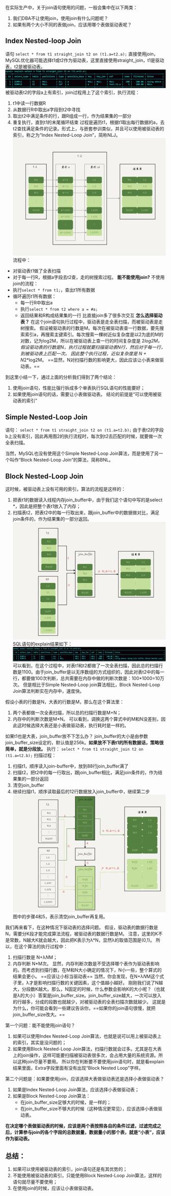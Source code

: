 在实际生产中，关于join语句使用的问题，一般会集中在以下两类：
1. 我们DBA不让使用join，使用join有什么问题呢？
2. 如果有两个大小不同的表做join，应该用哪个表做驱动表呢？

## Index Nested-loop Join
语句
`select * from t1 straight_join t2 on (t1.a=t2.a);`
直接使用join，MySQL优化器可能选择t1或t2作为驱动表，这里直接使用straight_join，t1是驱动表，t2是被驱动表。
![](MySQL/attachments/608c5fb693a727f2263ef12d1317f3c2_MD5.jpeg)
被驱动表t2的字段a上有索引，join过程用上了这个索引，执行流程：
1. t1中读一行数据R
2. 从数据行R中取出a字段到t2中寻找
3. 取出t2中满足条件的行，跟R组成一行，作为结果集的一部分
4. 重复执行，直到t1的末尾循环结束
过程是遍历t1，根据t1取出每行数据的a，去t2查找满足条件的记录。形式上，与嵌套参训类似，并且可以使用被驱动表的索引，称之为“Index Nested-Loop Join”，简称NLJ。
![](MySQL/attachments/900a3c53b5524ae9fe413041129b533d_MD5.jpeg)
流程中：
- 对驱动表t1做了全表扫描
- 对于每一行R，根据a字段去t2查，走的树搜索过程。
**能不能使用join?**
不使用join的流程：
- 执行`select * from t1;`，查出t1所有数据
- 循环遍历t1所有数据：
	- 每一行R中取出a
	- 执行`select * from t2 where a = #a;`
	- 返回结果和R构成结果集的一行
比直接join多了很多次交互
**怎么选择驱动表？**
在这个join语句执行过程中，驱动表是走全表扫描，而被驱动表是走树搜索。
假设被驱动表的行数是M。每次在被驱动表查一行数据，要先搜索索引a，再搜索主键索引。每次搜索一棵树近似复杂度是以2为底的M的对数，记为log2M，所以在被驱动表上查一行的时间复杂度是 2*log2M。
假设驱动表的行数是N，执行过程就要扫描驱动表N行，然后对于每一行，到被驱动表上匹配一次。
因此整个执行过程，近似复杂度是 N + N*2*log2M。
==显然，N对扫描行数的影响更大，因此应该让小表来做驱动表。==

到这里小结一下，通过上面的分析我们得到了两个结论：
1. 使用join语句，性能比强行拆成多个单表执行SQL语句的性能要好；
2. 如果使用join语句的话，需要让小表做驱动表。
结论的前提是“可以使用被驱动表的索引”

## Simple Nested-Loop Join
语句：
`select * from t1 straight_join t2 on (t1.a=t2.b);`
由于表t2的字段b上没有索引，因此再用图2的执行流程时，每次到t2去匹配的时候，就要做一次全表扫描。

当然，MySQL也没有使用这个Simple Nested-Loop Join算法，而是使用了另一个叫作“Block Nested-Loop Join”的算法，简称BNL。

## Block Nested-Loop Join
这时候，被驱动表上没有可用的索引，算法的流程是这样的：
1. 把表t1的数据读入线程内存join_buffer中，由于我们这个语句中写的是select *，因此是把整个表t1放入了内存；
2. 扫描表t2，把表t2中的每一行取出来，跟join_buffer中的数据做对比，满足join条件的，作为结果集的一部分返回。
![](MySQL/attachments/475842be4759939ae20d126374d6ca7d_MD5.jpeg)
SQL语句的explain结果如下：
![](MySQL/attachments/efcf025599fc4843642850bb94913da8_MD5.jpeg)
可以看到，在这个过程中，对表t1和t2都做了一次全表扫描，因此总的扫描行数是1100。由于join_buffer是以无序数组的方式组织的，因此对表t2中的每一行，都要做100次判断，总共需要在内存中做的判断次数是：100\*1000=10万次。
但是相比于Simple Nested-Loop join算法相比，Block Nested-Loop Join算法判断实在内存中，速度快。

假设小表的行数是N，大表的行数是M，那么在这个算法里：
1. 两个表都做一次全表扫描，所以总的扫描行数是M+N；
2. 内存中的判断次数是M\*N。
可以看到，调换这两个算式中的M和N没差别，因此这时候选择大表还是小表做驱动表，执行耗时是一样的。

如果t1也是大表，join_buffer放不下怎么办？
join_buffer的大小是由参数join_buffer_size设定的，默认值是256k。**如果放不下表t1的所有数据话，策略很简单，就是分段放。**
执行：
`select * from t1 straight_join t2 on (t1.a=t2.b);`
扫描过程：
1. 扫描t1，顺序读入join-buffer中，放到88行join_buffer满了
2. 扫描t2，把t2中的每一行取出，跟join_buffer相比，满足join条件的，作为结果集的一部分返回
3. 清空join_buffer
4. 继续扫描t1，顺序读取最后的12行数据放入join_buffer中，继续第二步
![](MySQL/attachments/b59c6b955c237140bad2c0be44d266bd_MD5.jpeg)
图中的步骤4和5，表示清空join_buffer再复用。

我们再来看下，在这种情况下驱动表的选择问题。
假设，驱动表的数据行数是N，需要分K段才能完成算法流程，被驱动表的数据行数是M。
注意，这里的K不是常数，N越大K就会越大，因此把K表示为λ*N，显然λ的取值范围是(0,1)。
所以，在这个算法的执行过程中：
1. 扫描行数是 N+λ*N*M；
2. 内存判断 N\*M次。
显然，内存判断次数是不受选择哪个表作为驱动表影响的。而考虑到扫描行数，在M和N大小确定的情况下，N小一些，整个算式的结果会更小。
==应该让小标当驱动表==
当然，你会发现，在N+λ*N*M这个式子里，λ才是影响扫描行数的关键因素，这个值越小越好。
刚刚我们说了N越大，分段数K越大。那么，N固定的时候，什么参数会影响K的大小呢？（也就是λ的大小）答案是join_buffer_size。join_buffer_size越大，一次可以放入的行越多，分成的段数也就越少，对被驱动表的全表扫描次数就越少。
这就是为什么，你可能会看到一些建议告诉你，==如果你的join语句很慢，就把join_buffer_size改大。==

第一个问题：能不能使用join语句？
1. 如果可以使用Index Nested-Loop Join算法，也就是说可以用上被驱动表上的索引，其实是没问题的；
2. 如果使用Block Nested-Loop Join算法，扫描行数就会过多。尤其是在大表上的join操作，这样可能要扫描被驱动表很多次，会占用大量的系统资源。所以这种join尽量不要用。
所以你在判断要不要使用join语句时，就是看explain结果里面，Extra字段里面有没有出现“Block Nested Loop”字样。

第二个问题是：如果要使用join，应该选择大表做驱动表还是选择小表做驱动表？
1. 如果是Index Nested-Loop Join算法，应该选择小表做驱动表；
2. 如果是Block Nested-Loop Join算法：
    - 在join_buffer_size足够大的时候，是一样的；
    - 在join_buffer_size不够大的时候（这种情况更常见），应该选择小表做驱动表。

**在决定哪个表做驱动表的时候，应该是两个表按照各自的条件过滤，过滤完成之后，计算参与join的各个字段的总数据量，数据量小的那个表，就是“小表”，应该作为驱动表。**

## 总结：
1. 如果可以使用被驱动表的索引，join语句还是有其优势的；
2. 不能使用被驱动表的索引，只能使用Block Nested-Loop Join算法，这样的语句就尽量不要使用；
3. 在使用join的时候，应该让小表做驱动表。
